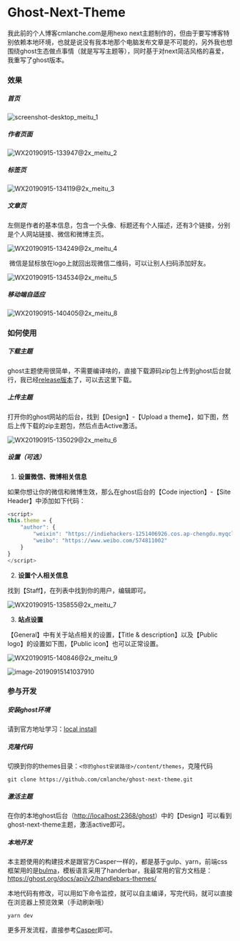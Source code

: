 # Ghost-Next-Theme

我此前的个人博客cmlanche.com是用hexo next主题制作的，但由于要写博客特别依赖本地环境，也就是说没有我本地那个电脑发布文章是不可能的，另外我也想围绕ghost生态做点事情（就是写写主题等），同时基于对next简洁风格的喜爱，我重写了ghost版本。

### 效果

##### 首页

![screenshot-desktop_meitu_1](https://indiehackers-1251406926.cos.ap-chengdu.myqcloud.com/hackers/x4xwm.jpg)

##### 作者页面

![WX20190915-133947@2x_meitu_2](https://indiehackers-1251406926.cos.ap-chengdu.myqcloud.com/hackers/je9br.jpg)

##### 标签页

![WX20190915-134119@2x_meitu_3](https://indiehackers-1251406926.cos.ap-chengdu.myqcloud.com/hackers/cish9.jpg)

##### 文章页

左侧是作者的基本信息，包含一个头像、标题还有个人描述，还有3个链接，分别是个人网站链接、微信和微博主页。

![WX20190915-134249@2x_meitu_4](https://indiehackers-1251406926.cos.ap-chengdu.myqcloud.com/hackers/36r5i.jpg)

​	微信是鼠标放在logo上就回出现微信二维码，可以让别人扫码添加好友。

![WX20190915-134534@2x_meitu_5](https://indiehackers-1251406926.cos.ap-chengdu.myqcloud.com/hackers/rlbab.jpg)

##### 移动端自适应

![WX20190915-140405@2x_meitu_8](https://indiehackers-1251406926.cos.ap-chengdu.myqcloud.com/hackers/cc7v1.jpg)

### 如何使用

##### 下载主题

ghost主题使用很简单，不需要编译啥的，直接下载源码zip包上传到ghost后台就行，我已经[release版本](https://github.com/cmlanche/ghost-next-theme/releases)了，可以去这里下载。

##### 上传主题

打开你的ghost网站的后台，找到【Design】-【Upload a theme】，如下图，然后上传下载的zip主题包，然后点击Active激活。

![WX20190915-135029@2x_meitu_6](https://indiehackers-1251406926.cos.ap-chengdu.myqcloud.com/hackers/fx6lz.jpg)

##### 设置（可选）

1. **设置微信、微博相关信息**

如果你想让你的微信和微博生效，那么在ghost后台的【Code injection】-【Site Header】中添加如下代码：

```javascript
<script>
this.theme = {
	"author": {
		"weixin": "https://indiehackers-1251406926.cos.ap-chengdu.myqcloud.com/hackers/weh85.png",
		"weibo": "https://www.weibo.com/574811002"
	}
}
</script>
```

2. **设置个人相关信息**

找到【Staff】，在列表中找到你的用户，编辑即可。

![WX20190915-135855@2x_meitu_7](https://indiehackers-1251406926.cos.ap-chengdu.myqcloud.com/hackers/lxq1r.jpg)

3. **站点设置**

【General】中有关于站点相关的设置，【Title & description】以及【Public logo】的设置如下图，【Public icon】也可以正常设置。

![WX20190915-140846@2x_meitu_9](https://indiehackers-1251406926.cos.ap-chengdu.myqcloud.com/hackers/vnqwe.jpg)

![image-20190915141037910](https://indiehackers-1251406926.cos.ap-chengdu.myqcloud.com/hackers/c3fjt.png)

### 参与开发

##### 安装ghost环境

请到官方地址学习：[local install](https://ghost.org/docs/install/local/)

##### 克隆代码

切换到你的themes目录：`<你的ghost安装路径>/content/themes`，克隆代码

```shell
git clone https://github.com/cmlanche/ghost-next-theme.git
```

##### 激活主题

在你的本地ghost后台（[http://localhost:2368/ghost](http://localhost:2368/ghost)）中的【Design】可以看到ghost-next-theme主题，激活active即可。

##### 本地开发

本主题使用的构建技术是跟官方Casper一样的，都是基于gulp、yarn，前端css框架用的是[bulma](https://bulma.io/)，模板语言采用了handerbar，我最常用的官方文档是：https://ghost.org/docs/api/v2/handlebars-themes/

本地代码有修改，可以用如下命令监控，就可以自主编译，写完代码，就可以直接在浏览器上预览效果（手动刷新哦）

```
yarn dev
```

更多开发流程，直接参考[Casper](https://github.com/TryGhost/Casper)即可。